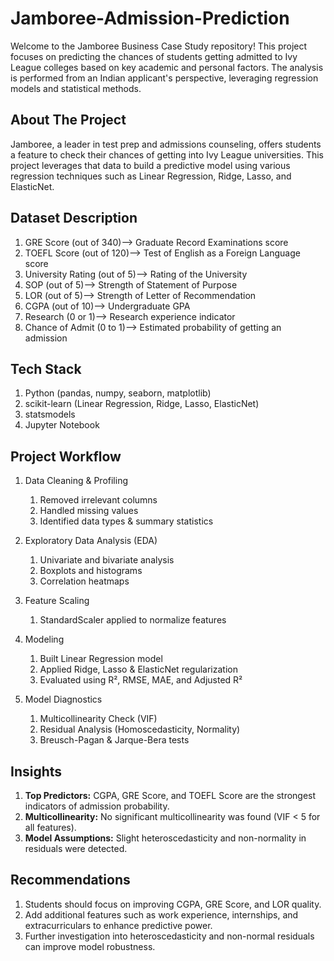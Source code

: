 # Jamboree-Admission-Prediction

Welcome to the Jamboree Business Case Study repository! This project focuses on predicting the chances of students getting admitted to Ivy League colleges based on key academic and personal factors. The analysis is performed from an Indian applicant's perspective, leveraging regression models and statistical methods.

## About The Project

Jamboree, a leader in test prep and admissions counseling, offers students a feature to check their chances of getting into Ivy League universities. This project leverages that data to build a predictive model using various regression techniques such as Linear Regression, Ridge, Lasso, and ElasticNet.

## Dataset Description

1. GRE Score (out of 340)--> Graduate Record Examinations score
2. TOEFL Score (out of 120)-->	Test of English as a Foreign Language score
3. University Rating (out of 5)-->	Rating of the University
4. SOP (out of 5)-->	Strength of Statement of Purpose
5. LOR (out of 5)-->	Strength of Letter of Recommendation
6. CGPA (out of 10)-->	Undergraduate GPA
7. Research (0 or 1)-->	Research experience indicator
8. Chance of Admit (0 to 1)-->	Estimated probability of getting an admission

## Tech Stack

1. Python (pandas, numpy, seaborn, matplotlib)
2. scikit-learn (Linear Regression, Ridge, Lasso, ElasticNet)
3. statsmodels
4. Jupyter Notebook

## Project Workflow

1. Data Cleaning & Profiling
   1. Removed irrelevant columns
   2. Handled missing values
   3. Identified data types & summary statistics

2. Exploratory Data Analysis (EDA)
   1. Univariate and bivariate analysis
   2. Boxplots and histograms
   3. Correlation heatmaps

3. Feature Scaling
   1. StandardScaler applied to normalize features
  
4. Modeling
   1. Built Linear Regression model
   2. Applied Ridge, Lasso & ElasticNet regularization
   3. Evaluated using R², RMSE, MAE, and Adjusted R²

5. Model Diagnostics
   1. Multicollinearity Check (VIF)
   2. Residual Analysis (Homoscedasticity, Normality)
   3. Breusch-Pagan & Jarque-Bera tests

## Insights

1. **Top Predictors:** CGPA, GRE Score, and TOEFL Score are the strongest indicators of admission probability.
2. **Multicollinearity:** No significant multicollinearity was found (VIF < 5 for all features).
3. **Model Assumptions:** Slight heteroscedasticity and non-normality in residuals were detected.

## Recommendations

1. Students should focus on improving CGPA, GRE Score, and LOR quality.
2. Add additional features such as work experience, internships, and extracurriculars to enhance predictive power.
3. Further investigation into heteroscedasticity and non-normal residuals can improve model robustness.

   
   



